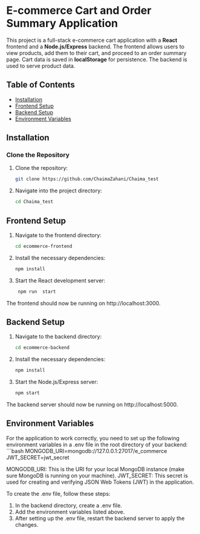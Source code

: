 # E-commerce Cart and Order Summary Application

This project is a full-stack e-commerce cart application with a **React** frontend and a **Node.js/Express** backend. The frontend allows users to view products, add them to their cart, and proceed to an order summary page. Cart data is saved in **localStorage** for persistence. The backend is used to serve product data.

## Table of Contents
- [Installation](#installation)
- [Frontend Setup](#frontend-setup)
- [Backend Setup](#backend-setup)
- [Environment Variables](#environment-variables)



## Installation

### Clone the Repository

1. Clone the repository:
   ```bash
   git clone https://github.com/ChaimaZahani/Chaima_test

2. Navigate into the project directory:
   ```bash
   cd Chaima_test

## Frontend Setup
1. Navigate to the frontend directory:
     ```bash
    cd ecommerce-frontend

2. Install the necessary dependencies:
     ```bash
     npm install

3. Start the React development server:
     ```bash
      npm run  start

The frontend should now be running on http://localhost:3000.

## Backend Setup
1. Navigate to the backend directory:

   ```bash
   cd ecommerce-backend

2. Install the necessary dependencies:

   ```bash
   npm install

3. Start the Node.js/Express server:

   ```bash
   npm start

The backend server should now be running on http://localhost:5000.

## Environment Variables
For the application to work correctly, you need to set up the following environment variables in a .env file in the root directory of your backend:
      ```bash
      MONGODB_URI=mongodb://127.0.0.1:27017/e_commerce
      JWT_SECRET=jwt_secret

MONGODB_URI: This is the URI for your local MongoDB instance (make sure MongoDB is running on your machine).
JWT_SECRET: This secret is used for creating and verifying JSON Web Tokens (JWT) in the application.

To create the .env file, follow these steps:

1. In the backend directory, create a .env file.
2. Add the environment variables listed above.
3. After setting up the .env file, restart the backend server to apply the changes.
